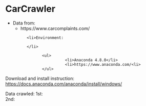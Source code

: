 # CarCrawler

<ul>
          <li>Data from:
                    <ul><li> https://www.carcomplaints.com/</li></ul>
          </li>
          
          <li>Environment:

          </li>
</ul>
          


                    <ul>
                              <li>Anaconda 4.8.0</li>
                              <li>https://www.anaconda.com/<li>
                    </ul>
          
          
Download and install instruction:<br>
          https://docs.anaconda.com/anaconda/install/windows/
          

Data crawled: 
          1st: 
<br>
          2nd: 
